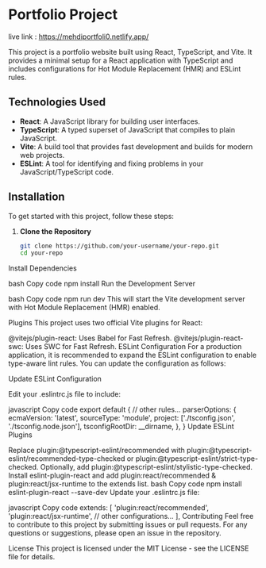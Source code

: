 # Portfolio Project
live link : https://mehdiportfoli0.netlify.app/

This project is a portfolio website built using React, TypeScript, and Vite. It provides a minimal setup for a React application with TypeScript and includes configurations for Hot Module Replacement (HMR) and ESLint rules.

## Technologies Used

- **React**: A JavaScript library for building user interfaces.
- **TypeScript**: A typed superset of JavaScript that compiles to plain JavaScript.
- **Vite**: A build tool that provides fast development and builds for modern web projects.
- **ESLint**: A tool for identifying and fixing problems in your JavaScript/TypeScript code.

## Installation

To get started with this project, follow these steps:

1. **Clone the Repository**

   ```bash
   git clone https://github.com/your-username/your-repo.git
   cd your-repo
Install Dependencies

bash
Copy code
npm install
Run the Development Server

bash
Copy code
npm run dev
This will start the Vite development server with Hot Module Replacement (HMR) enabled.

Plugins
This project uses two official Vite plugins for React:

@vitejs/plugin-react: Uses Babel for Fast Refresh.
@vitejs/plugin-react-swc: Uses SWC for Fast Refresh.
ESLint Configuration
For a production application, it is recommended to expand the ESLint configuration to enable type-aware lint rules. You can update the configuration as follows:

Update ESLint Configuration

Edit your .eslintrc.js file to include:

javascript
Copy code
export default {
  // other rules...
  parserOptions: {
    ecmaVersion: 'latest',
    sourceType: 'module',
    project: ['./tsconfig.json', './tsconfig.node.json'],
    tsconfigRootDir: __dirname,
  },
}
Update ESLint Plugins

Replace plugin:@typescript-eslint/recommended with plugin:@typescript-eslint/recommended-type-checked or plugin:@typescript-eslint/strict-type-checked.
Optionally, add plugin:@typescript-eslint/stylistic-type-checked.
Install eslint-plugin-react and add plugin:react/recommended & plugin:react/jsx-runtime to the extends list.
bash
Copy code
npm install eslint-plugin-react --save-dev
Update your .eslintrc.js file:

javascript
Copy code
extends: [
  'plugin:react/recommended',
  'plugin:react/jsx-runtime',
  // other configurations...
],
Contributing
Feel free to contribute to this project by submitting issues or pull requests. For any questions or suggestions, please open an issue in the repository.

License
This project is licensed under the MIT License - see the LICENSE file for details.
